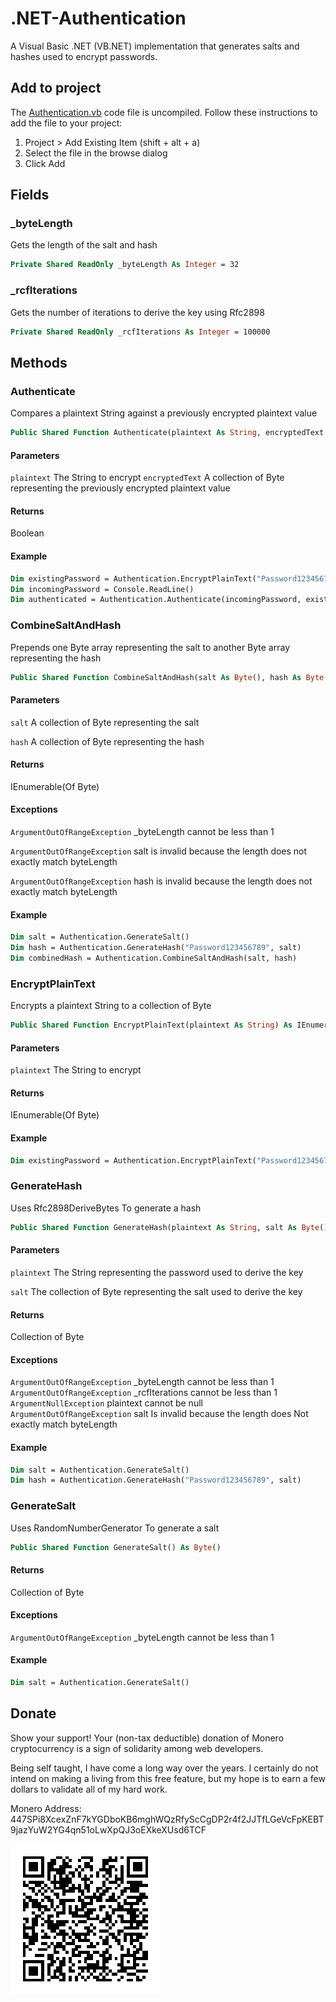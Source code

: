 # .NET-Authentication
A Visual Basic .NET (VB.NET) implementation that generates salts and hashes used to encrypt passwords.

## Add to project
The [Authentication.vb](Authentication.vb) code file is uncompiled. Follow these instructions to add the file to your project:

 1. Project > Add Existing Item (shift + alt + a)
 2. Select the file in the browse dialog
 3. Click Add

## Fields
### \_byteLength
Gets the length of the salt and hash

``` vb
Private Shared ReadOnly _byteLength As Integer = 32
```

### \_rcfIterations
Gets the number of iterations to derive the key using Rfc2898

``` vb
Private Shared ReadOnly _rcfIterations As Integer = 100000
```

## Methods
### Authenticate
Compares a plaintext String against a previously encrypted plaintext value

``` vb
Public Shared Function Authenticate(plaintext As String, encryptedText As Byte()) As Boolean
```

#### Parameters
`plaintext` The String to encrypt
`encryptedText` A collection of Byte representing the previously encrypted plaintext value

#### Returns
Boolean

#### Example
``` vb
Dim existingPassword = Authentication.EncryptPlainText("Password123456789")
Dim incomingPassword = Console.ReadLine()
Dim authenticated = Authentication.Authenticate(incomingPassword, existingPassword)
```

### CombineSaltAndHash
Prepends one Byte array representing the salt to another Byte array representing the hash

``` vb
Public Shared Function CombineSaltAndHash(salt As Byte(), hash As Byte()) As IEnumerable(Of Byte)
```

#### Parameters
`salt` A collection of Byte representing the salt

`hash` A collection of Byte representing the hash

#### Returns
IEnumerable(Of Byte)

#### Exceptions
`ArgumentOutOfRangeException` \_byteLength cannot be less than 1

`ArgumentOutOfRangeException` salt is invalid because the length does not exactly match byteLength

`ArgumentOutOfRangeException` hash is invalid because the length does not exactly match byteLength

#### Example
``` vb
Dim salt = Authentication.GenerateSalt()
Dim hash = Authentication.GenerateHash("Password123456789", salt)
Dim combinedHash = Authentication.CombineSaltAndHash(salt, hash)
```

### EncryptPlainText
Encrypts a plaintext String to a collection of Byte

``` vb
Public Shared Function EncryptPlainText(plaintext As String) As IEnumerable(Of Byte)
```

#### Parameters
`plaintext` The String to encrypt

#### Returns
IEnumerable(Of Byte)

#### Example
``` vb
Dim existingPassword = Authentication.EncryptPlainText("Password123456789")
```

### GenerateHash
Uses Rfc2898DeriveBytes To generate a hash

``` vb
Public Shared Function GenerateHash(plaintext As String, salt As Byte()) As Byte()
```

#### Parameters
`plaintext` The String representing the password used to derive the key

`salt` The collection of Byte representing the salt used to derive the key

#### Returns
Collection of Byte

#### Exceptions
`ArgumentOutOfRangeException` \_byteLength cannot be less than 1
`ArgumentOutOfRangeException` \_rcfIterations cannot be less than 1
`ArgumentNullException` plaintext cannot be null
`ArgumentOutOfRangeException` salt Is invalid because the length does Not exactly match byteLength

#### Example
``` vb
Dim salt = Authentication.GenerateSalt()
Dim hash = Authentication.GenerateHash("Password123456789", salt)
```

### GenerateSalt
Uses RandomNumberGenerator To generate a salt

``` vb
Public Shared Function GenerateSalt() As Byte()
```

#### Returns
Collection of Byte

#### Exceptions
`ArgumentOutOfRangeException` \_byteLength cannot be less than 1

#### Example
``` vb
Dim salt = Authentication.GenerateSalt()
```

## Donate
Show your support! Your (non-tax deductible) donation of Monero cryptocurrency is a sign of solidarity among web developers.

Being self taught, I have come a long way over the years. I certainly do not intend on making a living from this free feature, but my hope is to earn a few dollars to validate all of my hard work.

Monero Address: 447SPi8XcexZnF7kYGDboKB6mghWQzRfyScCgDP2r4f2JJTfLGeVcFpKEBT9jazYuW2YG4qn51oLwXpQJ3oEXkeXUsd6TCF

![447SPi8XcexZnF7kYGDboKB6mghWQzRfyScCgDP2r4f2JJTfLGeVcFpKEBT9jazYuW2YG4qn51oLwXpQJ3oEXkeXUsd6TCF](monero.png)
